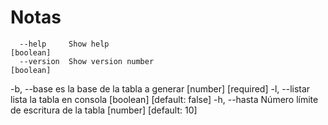 # Notas
<!-- Este es un programa que genera la tabla de multiplicar de cualquier numero, recibiendo los sgtes parámetros -->
      --help     Show help                                             [boolean]
      --version  Show version number                                   [boolean]
  -b, --base     es la base de la tabla a generar            [number] [required]
  -l, --listar   lista la tabla en consola            [boolean] [default: false]
  -h, --hasta    Número límite de escritura de la tabla   [number] [default: 10]